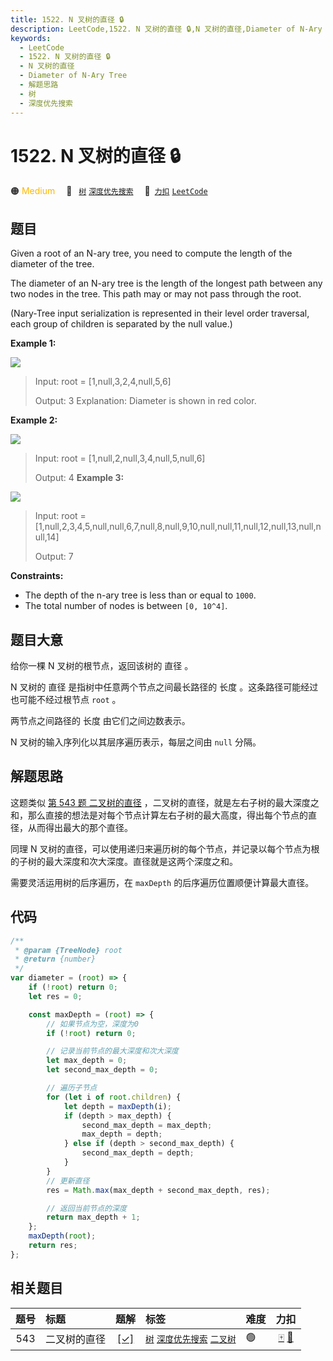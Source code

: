 ```yaml
---
title: 1522. N 叉树的直径 🔒
description: LeetCode,1522. N 叉树的直径 🔒,N 叉树的直径,Diameter of N-Ary Tree,解题思路,树,深度优先搜索
keywords:
  - LeetCode
  - 1522. N 叉树的直径 🔒
  - N 叉树的直径
  - Diameter of N-Ary Tree
  - 解题思路
  - 树
  - 深度优先搜索
---
```


# 1522. N 叉树的直径 🔒

🟠 <font color=#ffb800>Medium</font>&emsp; 🔖&ensp; [`树`](/tag/tree.md) [`深度优先搜索`](/tag/depth-first-search.md)&emsp; 🔗&ensp;[`力扣`](https://leetcode.cn/problems/diameter-of-n-ary-tree) [`LeetCode`](https://leetcode.com/problems/diameter-of-n-ary-tree)

## 题目

Given a root of an N-ary tree, you need to compute the length of the diameter of the tree.

The diameter of an N-ary tree is the length of the longest path between any two nodes in the tree. This path may or may not pass through the root.

(Nary-Tree input serialization is represented in their level order traversal, each group of children is separated by the null value.)

**Example 1:**

![](https://assets.leetcode.com/uploads/2020/07/19/sample_2_1897.png)

> Input: root = [1,null,3,2,4,null,5,6]
>
> Output: 3
> Explanation: Diameter is shown in red color.

**Example 2:**

![](https://assets.leetcode.com/uploads/2020/07/19/sample_1_1897.png)

> Input: root = [1,null,2,null,3,4,null,5,null,6]
>
> Output: 4
> **Example 3:**

![](https://assets.leetcode.com/uploads/2020/07/19/sample_3_1897.png)

> Input: root = [1,null,2,3,4,5,null,null,6,7,null,8,null,9,10,null,null,11,null,12,null,13,null,null,14]
>
> Output: 7

**Constraints:**

- The depth of the n-ary tree is less than or equal to `1000`.
- The total number of nodes is between `[0, 10^4]`.

## 题目大意

给你一棵 N 叉树的根节点，返回该树的 直径 。

N 叉树的 直径 是指树中任意两个节点之间最长路径的 长度 。这条路径可能经过也可能不经过根节点 `root` 。

两节点之间路径的 长度 由它们之间边数表示。

N 叉树的输入序列化以其层序遍历表示，每层之间由 `null` 分隔。

## 解题思路

这题类似 [第 543 题 二叉树的直径](./0543.md) ，二叉树的直径，就是左右子树的最大深度之和，那么直接的想法是对每个节点计算左右子树的最大高度，得出每个节点的直径，从而得出最大的那个直径。

同理 N 叉树的直径，可以使用递归来遍历树的每个节点，并记录以每个节点为根的子树的最大深度和次大深度。直径就是这两个深度之和。

需要灵活运用树的后序遍历，在 `maxDepth` 的后序遍历位置顺便计算最大直径。

## 代码

```javascript
/**
 * @param {TreeNode} root
 * @return {number}
 */
var diameter = (root) => {
	if (!root) return 0;
	let res = 0;

	const maxDepth = (root) => {
		// 如果节点为空，深度为0
		if (!root) return 0;

		// 记录当前节点的最大深度和次大深度
		let max_depth = 0;
		let second_max_depth = 0;

		// 遍历子节点
		for (let i of root.children) {
			let depth = maxDepth(i);
			if (depth > max_depth) {
				second_max_depth = max_depth;
				max_depth = depth;
			} else if (depth > second_max_depth) {
				second_max_depth = depth;
			}
		}
		// 更新直径
		res = Math.max(max_depth + second_max_depth, res);

		// 返回当前节点的深度
		return max_depth + 1;
	};
	maxDepth(root);
	return res;
};
```

## 相关题目

<!-- prettier-ignore -->
| 题号 | 标题 | 题解 | 标签 | 难度 | 力扣 |
| :------: | :------ | :------: | :------ | :------ | :------: |
| 543 | 二叉树的直径 | [[✓]](/problem/0543.md) |  [`树`](/tag/tree.md) [`深度优先搜索`](/tag/depth-first-search.md) [`二叉树`](/tag/binary-tree.md) | 🟢 | [🀄️](https://leetcode.cn/problems/diameter-of-binary-tree) [🔗](https://leetcode.com/problems/diameter-of-binary-tree) |